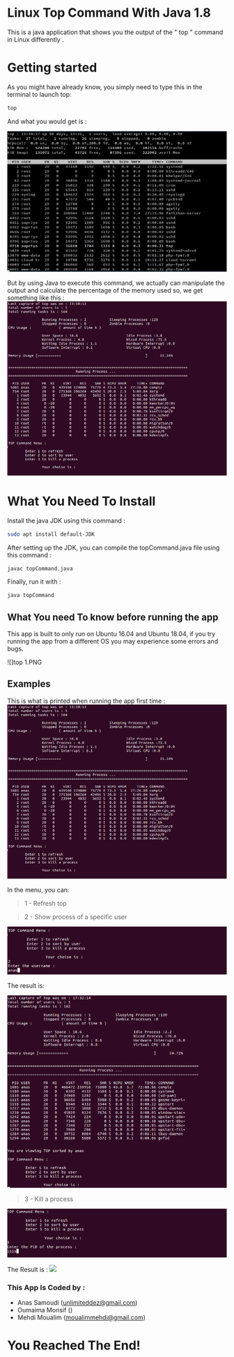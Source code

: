 # Linux Top Command With Java 1.8
   
   
    
    
 This is a java application that shows you the output of the "  top " command in Linux differently .
    
    

# Getting started

  As you might have already know, you simply need to type this in the terminal to launch top: 

```sh
top
```
And what you would get is :

![](https://github.com/SamoudiAnas/top-command-linux-with-java/blob/main/top.jpg)



But by using Java to execute this command, we actually can manipulate the output and calculate the percentage of the memory used so, we get something like this : 
![](https://github.com/SamoudiAnas/top-command-linux-with-java/blob/main/top%201.PNG)








# What You Need To Install


Install the java JDK using this command : 

```sh
sudo apt install default-JDK
```

After setting up the JDK, you can compile the topCommand.java file using this command :

```sh
javac topCommand.java
```

Finally, run it with :

```sh
java topCommand
```

## What You need To know before running the app

This app is built to only run on Ubuntu 16.04 and Ubuntu 18.04, if you try running the app from a different OS you may experience some errors and bugs.

![]top 1.PNG

## Examples

This is what is printed when running the app first time :
![](https://github.com/SamoudiAnas/top-command-linux-with-java/blob/main/top%201.PNG)


In the menu, you can:
> 1 -   Refresh top

> 2 -        Show process of a specific user
>

![](https://github.com/SamoudiAnas/top-command-linux-with-java/blob/main/top%202.PNG)

The result is:

![](https://github.com/SamoudiAnas/top-command-linux-with-java/blob/main/top%202u.PNG)
> 3 - Kill a process

>
![](https://github.com/SamoudiAnas/top-command-linux-with-java/blob/main/top%203.PNG)

The Result is :
![](https://github.com/SamoudiAnas/top-command-linux-with-java/blob/main/top%203u%20.PNG)

### This App Is Coded by : 

 - Anas Samoudi (unlimiteddez@gmail.com)
 - Oumaima Monsif ()
 - Mehdi Moualim (moualimmehdi@gmail.com)
 
 
 # You Reached The End! 
